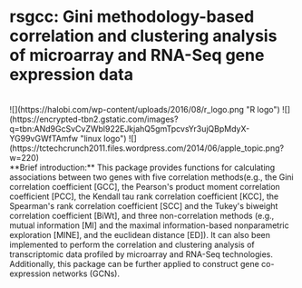 # rsgcc: Gini methodology-based correlation and clustering analysis of microarray and RNA-Seq gene expression data
</br>
![](https://halobi.com/wp-content/uploads/2016/08/r_logo.png "R logo")
![](https://encrypted-tbn2.gstatic.com/images?q=tbn:ANd9GcSvCvZWbl922EJkjahQ5gmTpcvsYr3ujQBpMdyX-YG99vGWfTAmfw "linux logo")
![](https://tctechcrunch2011.files.wordpress.com/2014/06/apple_topic.png?w=220) </br>
**Brief introduction:**
This package provides functions for calculating associations between two genes with five correlation methods(e.g., the Gini correlation coefficient [GCC], the Pearson's product moment correlation coefficient [PCC], the Kendall tau rank correlation coefficient [KCC], the Spearman's rank correlation coefficient [SCC] and the Tukey's biweight correlation coefficient [BiWt], and three non-correlation methods (e.g., mutual information [MI] and the maximal information-based nonparametric exploration [MINE], and the euclidean distance [ED]). It can also been implemented to perform the correlation and clustering analysis of transcriptomic data profiled by microarray and RNA-Seq technologies. Additionally, this package can be further applied to construct gene co-expression networks (GCNs).</br>

